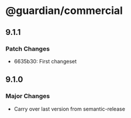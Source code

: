 # @guardian/commercial

## 9.1.1

### Patch Changes

- 6635b30: First changeset

## 9.1.0

### Major Changes

- Carry over last version from semantic-release
